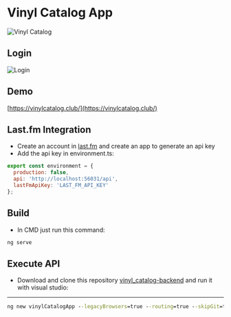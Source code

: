 # Vinyl Catalog App

![Vinyl Catalog](https://user-images.githubusercontent.com/1715022/90344205-14ec0500-dfdd-11ea-82a3-b3d12a1881ce.gif)

## Login
![Login](https://user-images.githubusercontent.com/1715022/90343721-c5a3d580-dfd8-11ea-8068-8ef224ba55c5.png)

## Demo
[https://vinylcatalog.club/](https://vinylcatalog.club/)

## Last.fm Integration
- Create an account in [last.fm](https://www.last.fm/api/) and create an app to generate an api key
- Add the api key in environment.ts:

```javascript
export const environment = {
  production: false,
  api: 'http://localhost:56031/api',
  lastFmApiKey: 'LAST_FM_API_KEY'
};
```

## Build
- In CMD just run this command:

```bash
ng serve
```

## Execute API
- Download and clone this repository [vinyl_catalog-backend](https://github.com/NESTicle/vinyl_catalog-backend) and run it with visual studio:

---

```cmd
ng new vinylCatalogApp --legacyBrowsers=true --routing=true --skipGit=true --skipTests=true --style=scss --verbose=true
```
